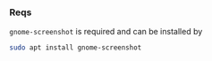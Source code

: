 
### Reqs

`gnome-screenshot` is required and can be installed by
```bash
sudo apt install gnome-screenshot
```